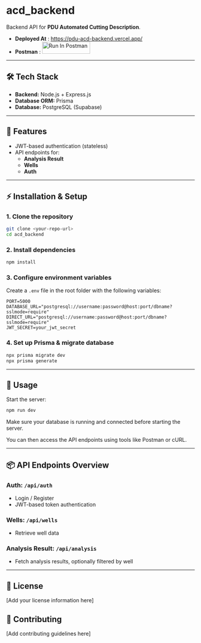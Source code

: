 # acd_backend

Backend API for **PDU Automated Cutting Description**.

- **Deployed At** : https://pdu-acd-backend.vercel.app/
- **Postman**  : 
[<img src="https://run.pstmn.io/button.svg" alt="Run In Postman" style="width: 128px; height: 32px;">](https://app.getpostman.com/run-collection/39802261-1fdcba60-ed08-4943-b29e-5e8f800a0e74?action=collection%2Ffork&source=rip_markdown&collection-url=entityId%3D39802261-1fdcba60-ed08-4943-b29e-5e8f800a0e74%26entityType%3Dcollection%26workspaceId%3D6b8b3fde-0902-4cdb-b90a-3bb8039f8a70)
---

## 🛠 Tech Stack

- **Backend:** Node.js + Express.js  
- **Database ORM:** Prisma  
- **Database:** PostgreSQL (Supabase)

---

## 🚀 Features

- JWT-based authentication (stateless)  
- API endpoints for:
  - **Analysis Result**
  - **Wells**
  - **Auth**

---

## ⚡ Installation & Setup

### 1. Clone the repository

```bash
git clone <your-repo-url>
cd acd_backend
```

### 2. Install dependencies

```bash
npm install
```

### 3. Configure environment variables

Create a `.env` file in the root folder with the following variables:

```env
PORT=5000
DATABASE_URL="postgresql://username:password@host:port/dbname?sslmode=require"
DIRECT_URL="postgresql://username:password@host:port/dbname?sslmode=require"
JWT_SECRET=your_jwt_secret
```

### 4. Set up Prisma & migrate database

```bash
npx prisma migrate dev
npx prisma generate
```

---

## 🏃 Usage

Start the server:

```bash
npm run dev
```

Make sure your database is running and connected before starting the server.

You can then access the API endpoints using tools like Postman or cURL.

---

## 📦 API Endpoints Overview

### Auth: `/api/auth`
- Login / Register
- JWT-based token authentication

### Wells: `/api/wells`
- Retrieve well data

### Analysis Result: `/api/analysis`
- Fetch analysis results, optionally filtered by well

---

## 📝 License

[Add your license information here]

## 🤝 Contributing

[Add contributing guidelines here]